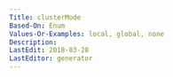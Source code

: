 ```yaml
---
Title: clusterMode
Based-On: Enum
Values-Or-Examples: local, global, none
Description: 
LastEdit: 2018-03-28
LastEditor: generator
---
```



